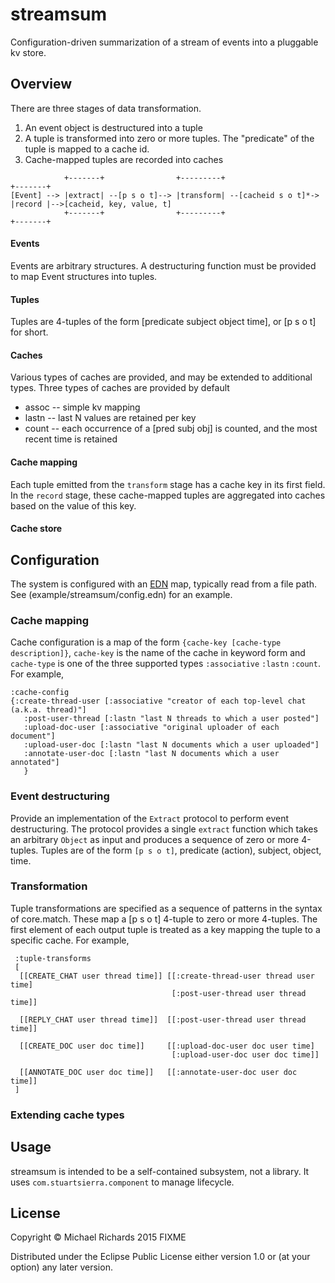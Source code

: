 # streamsum

Configuration-driven summarization of a stream of events into a pluggable kv store.

## Overview

There are three stages of data transformation.

1. An event object is destructured into a tuple
2. A tuple is transformed into zero or more tuples.  The "predicate" of the tuple is mapped to a cache id.
3. Cache-mapped tuples are recorded into caches

```
            +-------+                +---------+                      +-------+
[Event] --> |extract| --[p s o t]--> |transform| --[cacheid s o t]*-> |record |-->[cacheid, key, value, t]
            +-------+                +---------+                      +-------+
```

#### Events
Events are arbitrary structures.  A destructuring function must be provided to map Event structures into tuples.

#### Tuples
Tuples are 4-tuples of the form [predicate subject object time], or [p s o t] for short.

#### Caches
Various types of caches are provided, and may be extended to additional types.  Three types of caches are provided by default

  * assoc -- simple kv mapping
  * lastn -- last N values are retained per key
  * count -- each occurrence of a [pred subj obj] is counted, and the most recent time is retained


#### Cache mapping
Each tuple emitted from the `transform` stage has a cache key in its first field.  In the `record` stage, these cache-mapped tuples are aggregated into caches based on the value of this key.

#### Cache store

## Configuration

The system is configured with an [EDN](http://edn-format.org/) map, typically read from a file path.
See (example/streamsum/config.edn) for an example.


### Cache mapping
Cache configuration is a map of the form `{cache-key [cache-type description]}`, `cache-key` is the name of the cache in keyword form and `cache-type` is one of the three supported types `:associative` `:lastn` `:count`.  For example, 

```
:cache-config
{:create-thread-user [:associative "creator of each top-level chat (a.k.a. thread)"]
   :post-user-thread [:lastn "last N threads to which a user posted"]
   :upload-doc-user [:associative "original uploader of each document"]
   :upload-user-doc [:lastn "last N documents which a user uploaded"]
   :annotate-user-doc [:lastn "last N documents which a user annotated"]
   }
```

### Event destructuring

Provide an implementation of the `Extract` protocol to perform event destructuring.  The protocol provides a single `extract` function which takes an arbitrary `Object` as input and produces a sequence of zero or more 4-tuples.  Tuples are of the form `[p s o t]`,  predicate (action), subject, object, time.

### Transformation

Tuple transformations are specified as a sequence of patterns in the syntax of core.match.  These map a [p s o t] 4-tuple to zero or more 4-tuples. The first element of each output tuple is treated as a key mapping the tuple to a specific cache.  For example,

```
 :tuple-transforms
 [
  [[CREATE_CHAT user thread time]] [[:create-thread-user thread user time]
                                    [:post-user-thread user thread time]]
               
  [[REPLY_CHAT user thread time]]  [[:post-user-thread user thread time]]
               
  [[CREATE_DOC user doc time]]     [[:upload-doc-user doc user time]
                                    [:upload-user-doc user doc time]]

  [[ANNOTATE_DOC user doc time]]   [[:annotate-user-doc user doc time]]
 ]
```

### Extending cache types

## Usage
streamsum is intended to be a self-contained subsystem, not a library.  It uses `com.stuartsierra.component` to manage lifecycle.

## License

Copyright © Michael Richards 2015 FIXME

Distributed under the Eclipse Public License either version 1.0 or (at
your option) any later version.
